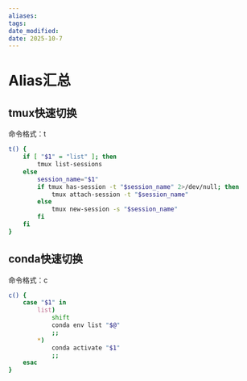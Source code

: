 ```yaml
---
aliases: 
tags: 
date_modified: 
date: 2025-10-7
---
```


# Alias汇总

## tmux快速切换

命令格式：t <session-name>

```bash
t() {
    if [ "$1" = "list" ]; then
        tmux list-sessions
    else
        session_name="$1"
        if tmux has-session -t "$session_name" 2>/dev/null; then
            tmux attach-session -t "$session_name"
        else
            tmux new-session -s "$session_name"
        fi
    fi
}
```

## conda快速切换

命令格式：c <env-name>

```bash
c() {
    case "$1" in
        list)
            shift
            conda env list "$@"
            ;;
        *)
            conda activate "$1"
            ;;
    esac
}
```

